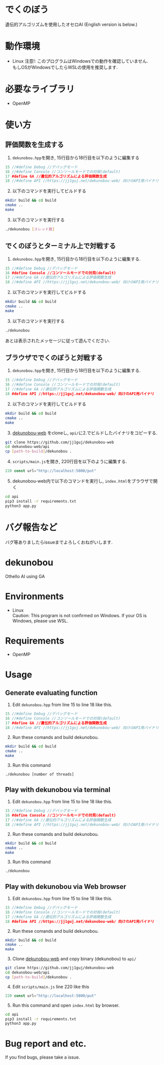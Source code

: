 # でくのぼう
 遺伝的アルゴリズムを使用したオセロAI
 (English version is below.)

# 動作環境
- Linux
注意!: このプログラムはWindowsでの動作を確認していません.  
もしOSがWindowsでしたらWSLの使用を推奨します.

# 必要なライブラリ
- OpenMP

# 使い方
## 評価関数を生成する
1. `dekunobou.hpp`を開き, 15行目から18行目を以下のように編集する
```cpp
15 //#define Debug //デバッグモード
16 //#define Console //コンソールモードでの対局(default)
17 #define GA //遺伝的アルゴリズムによる評価関数生成
18 //#define API //https://jj1guj.net/dekunobou-web/ 向けのAPI用バイナリ
```

2. 以下のコマンドを実行してビルドする
```bash
mkdir build && cd build
cmake ..
make
```

3. 以下のコマンドを実行する
```bash
./dekunobou [スレッド数]
```

## でくのぼうとターミナル上で対戦する
1. `dekunobou.hpp`を開き, 15行目から18行目を以下のように編集する.
```cpp
15 //#define Debug //デバッグモード
16 #define Console //コンソールモードでの対局(default)
17 //#define GA //遺伝的アルゴリズムによる評価関数生成
18 //#define API //https://jj1guj.net/dekunobou-web/ 向けのAPI用バイナリ
```

2. 以下のコマンドを実行してビルドする
```bash
mkdir build && cd build
cmake ..
make
```

3. 以下のコマンドを実行する
```bash
./dekunobou
```
あとは表示されたメッセージに従って遊んでください.

## ブラウザででくのぼうと対戦する
1. `dekunobou.hpp`を開き, 15行目から18行目を以下のように編集する.
```cpp
15 //#define Debug //デバッグモード
16 //#define Console //コンソールモードでの対局(default)
17 //#define GA //遺伝的アルゴリズムによる評価関数生成
18 #define API //https://jj1guj.net/dekunobou-web/ 向けのAPI用バイナリ
```

2. 以下のコマンドを実行してビルドする
```bash
mkdir build && cd build
cmake ..
make
```

3. [dekunobou-web]("https://github.com/jj1guj/dekunobou-web") をcloneし, `api/`に2.でビルドしたバイナリをコピーする.
```bash
git clone https://github.com/jj1guj/dekunobou-web
cd dekunobou-web/api
cp [path-to-build]/dekunobou .
```

4. `scripts/main.js`を開き, 220行目を以下のように編集する.
```javascript
220 const url="http://localhost:5000/put"
```

5. dekunobou-web内で以下のコマンドを実行し, `index.html`をブラウザで開く
```bash
cd api
pip3 install -r requirements.txt
python3 app.py
```

# バグ報告など
バグ等ありましたらissueまでよろしくおねがいします.

# dekunobou
 Othello AI using GA

# Environments
- Linux  
Caution: This program is not confirmed on Windows.
If your OS is Windows, please use WSL.

# Requirements
- OpenMP

# Usage
## Generate evaluating function
1. Edit `dekunobou.hpp` from line 15 to line 18 like this.
```cpp
15 //#define Debug //デバッグモード
16 //#define Console //コンソールモードでの対局(default)
17 #define GA //遺伝的アルゴリズムによる評価関数生成
18 //#define API //https://jj1guj.net/dekunobou-web/ 向けのAPI用バイナリ
```

2. Run these comands and build dekunobou.
```bash
mkdir build && cd build
cmake ..
make
```

3. Run this command
```bash
./dekunobou [number of threads]
```

## Play with dekunobou via terminal
1. Edit `dekunobou.hpp` from line 15 to line 18 like this.
```cpp
15 //#define Debug //デバッグモード
16 #define Console //コンソールモードでの対局(default)
17 //#define GA //遺伝的アルゴリズムによる評価関数生成
18 //#define API //https://jj1guj.net/dekunobou-web/ 向けのAPI用バイナリ
```

2. Run these comands and build dekunobou.
```bash
mkdir build && cd build
cmake ..
make
```

3. Run this command
```bash
./dekunobou
```

## Play with dekunobou via Web browser
1. Edit `dekunobou.hpp` from line 15 to line 18 like this.
```cpp
15 //#define Debug //デバッグモード
16 //#define Console //コンソールモードでの対局(default)
17 //#define GA //遺伝的アルゴリズムによる評価関数生成
18 #define API //https://jj1guj.net/dekunobou-web/ 向けのAPI用バイナリ
```

2. Run these comands and build dekunobou.
```bash
mkdir build && cd build
cmake ..
make
```

3. Clone [dekunobou-web]("https://github.com/jj1guj/dekunobou-web") and copy binary (dekunobou) to `api/`
```bash
git clone https://github.com/jj1guj/dekunobou-web
cd dekunobou-web/api
cp [path-to-build]/dekunobou .
```

4. Edit `scripts/main.js` line 220 like this
```javascript
220 const url="http://localhost:5000/put"
```

5. Run this command and open `index.html` by browser.
```bash
cd api
pip3 install -r requirements.txt
python3 app.py
```

# Bug report and etc.
If you find bugs, please take a issue.

